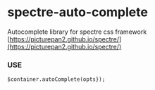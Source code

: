 # spectre-auto-complete
Autocomplete library for spectre css framework [https://picturepan2.github.io/spectre/](https://picturepan2.github.io/spectre/)

### USE
`$container.autoComplete(opts});`
